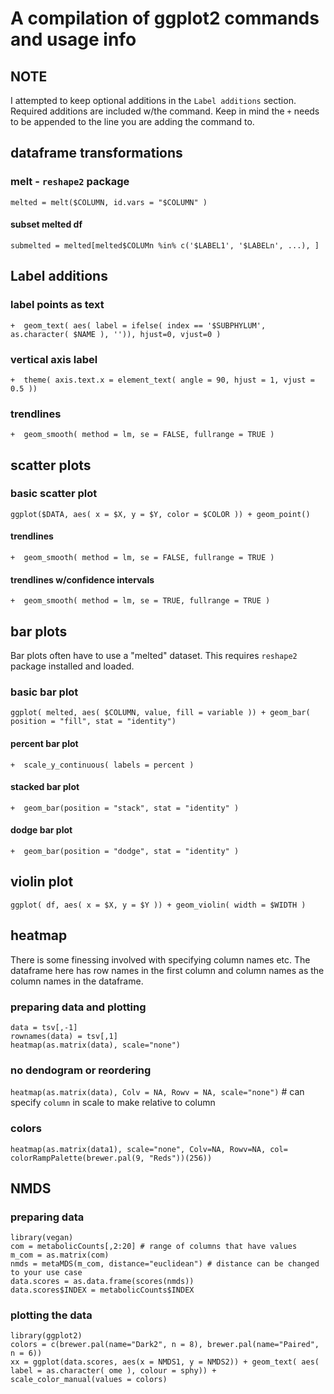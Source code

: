 # A compilation of ggplot2 commands and usage info

## NOTE
I attempted to keep optional additions in the `Label additions` section. Required additions are included w/the command.
Keep in mind the `+` needs to be appended to the line you are adding the command to.

## dataframe transformations
### melt - `reshape2` package
`melted = melt($COLUMN, id.vars = "$COLUMN" )`
#### subset melted df
`submelted = melted[melted$COLUMn %in% c('$LABEL1', '$LABELn', ...), ]`


## Label additions
### label points as text
`+	geom_text( aes( label = ifelse( index == '$SUBPHYLUM', as.character( $NAME ), '')), hjust=0, vjust=0 )`
### vertical axis label
`+	theme( axis.text.x = element_text( angle = 90, hjust = 1, vjust = 0.5 ))`
### trendlines
`+	geom_smooth( method = lm, se = FALSE, fullrange = TRUE )`


## scatter plots
### basic scatter plot
`ggplot($DATA, aes( x = $X, y = $Y, color = $COLOR )) + geom_point()`
#### trendlines
`+	geom_smooth( method = lm, se = FALSE, fullrange = TRUE )`
#### trendlines w/confidence intervals
`+	geom_smooth( method = lm, se = TRUE, fullrange = TRUE )`


## bar plots
Bar plots often have to use a "melted" dataset. This requires `reshape2` package installed and loaded.
### basic bar plot
`ggplot( melted, aes( $COLUMN, value, fill = variable )) + geom_bar( position = "fill", stat = "identity")`
#### percent bar plot
`+	scale_y_continuous( labels = percent )`
#### stacked bar plot
`+	geom_bar(position = "stack", stat = "identity" )`
#### dodge bar plot
`+	geom_bar(position = "dodge", stat = "identity" )`


## violin plot
`ggplot( df, aes( x = $X, y = $Y )) + geom_violin( width = $WIDTH )`


## heatmap
There is some finessing involved with specifying column names etc. The dataframe here has row names in the first column and column names as the column names in the dataframe.
### preparing data and plotting
```
data = tsv[,-1]
rownames(data) = tsv[,1]
heatmap(as.matrix(data), scale="none")
```
### no dendogram or reordering
`heatmap(as.matrix(data), Colv = NA, Rowv = NA, scale="none")` # can specify `column` in scale to make relative to column
### colors
`heatmap(as.matrix(data1), scale="none", Colv=NA, Rowv=NA, col= colorRampPalette(brewer.pal(9, "Reds"))(256))`


## NMDS
### preparing data
```
library(vegan)
com = metabolicCounts[,2:20] # range of columns that have values
m_com = as.matrix(com)
nmds = metaMDS(m_com, distance="euclidean") # distance can be changed to your use case
data.scores = as.data.frame(scores(nmds))
data.scores$INDEX = metabolicCounts$INDEX
```
### plotting the data
```
library(ggplot2)
colors = c(brewer.pal(name="Dark2", n = 8), brewer.pal(name="Paired", n = 6))
xx = ggplot(data.scores, aes(x = NMDS1, y = NMDS2)) + geom_text( aes( label = as.character( ome ), colour = sphy)) + scale_color_manual(values = colors)
```
